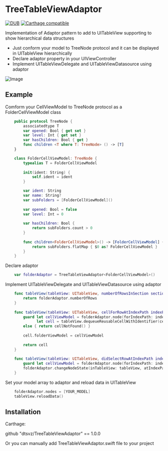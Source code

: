 # TreeTableViewAdaptor

[![DUB](https://img.shields.io/dub/l/vibe-d.svg)]() [![Carthage compatible](https://img.shields.io/badge/Carthage-compatible-4BC51D.svg?style=flat)](https://github.com/Carthage/Carthage)

Implementation of Adaptor pattern to add to UITableView supporting to show hierarchical data structures

- Just conform your model to TreeNode protocol and it can be displayed in UITableView hierarchically
- Declare adaptor property in your UIViewController
- Implement UITableViewDelegate and UITableViewDatasource using adaptor

![Image](https://www.dropbox.com/s/wwe998yhnv1u2t7/ezgif.com-resize.gif?dl=1)



## Example

Comform your CellViewModel to TreeNode protocol as a FolderCellViewModel class

```swift
	public protocol TreeNode {
	    associatedtype T
	    var opened: Bool { get set }
	    var level: Int { get set }
	    var hasChildren: Bool { get }
	    func children <T where T: TreeNode> () -> [T]
	}
```

```swift
	class FolderCellViewModel: TreeNode {
	    typealias T = FolderCellViewModel
	    
	    init(ident: String) {
	        self.ident = ident
	    }

	    var ident: String
	    var name: String?
	    var subFolders = [FolderCellViewModel]()
	    
	    var opened: Bool = false
	    var level: Int = 0
	    
	    var hasChildren: Bool {
	        return subFolders.count > 0
	    }
	    
	    func children<FolderCellViewModel>() -> [FolderCellViewModel] {
	        return subFolders.flatMap { $0 as? FolderCellViewModel }
	    }
	}
```

Declare adaptor

```swift
	var folderAdaptor = TreeTableViewAdaptor<FolderCellViewModel>()
```

Implement UITableViewDelegate and UITableViewDatasource using adaptor

```swift
	func tableView(tableView: UITableView, numberOfRowsInSection section: Int) -> Int {
        return folderAdaptor.numberOfRows
    }
    
    func tableView(tableView: UITableView, cellForRowAtIndexPath indexPath: NSIndexPath) -> UITableViewCell {
        guard let cellViewModel = folderAdaptor.node(forIndexPath: indexPath),
              let cell = tableView.dequeueReusableCellWithIdentifier(cellViewModel.ident) as? FolderTableViewCell
        else { return cellNotFound() }
        
        cell.folderViewModel = cellViewModel
        
        return cell
    }
    
    func tableView(tableView: UITableView, didSelectRowAtIndexPath indexPath: NSIndexPath) {
        guard let cellViewModel = folderAdaptor.node(forIndexPath: indexPath) where cellViewModel.hasChildren else { return }
        folderAdaptor.changeNodeState(inTableView: tableView, atIndexPath: indexPath)
    }
```

Set your model array to adaptor and reload data in UITableView
```swift
	folderAdaptor.nodes = [YOUR_MODEL]
	tableView.reloadData()
```

## Installation

Carthage:

github "dtsvz/TreeTableViewAdaptor" == 1.0.0

Or you can manually add TreeTableViewAdaptor.swift file to your project


